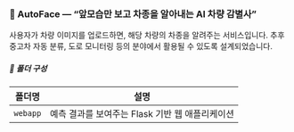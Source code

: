 ### 🚙 AutoFace — “앞모습만 보고 차종을 알아내는 AI 차량 감별사”

사용자가 차량 이미지를 업로드하면, 해당 차량의 차종을 알려주는 서비스입니다.
추후 중고차 자동 분류, 도로 모니터링 등의 분야에서 활용될 수 있도록 설계되었습니다.

##### 📁 폴더 구성
| 폴더명                 | 설명                                               |
|------------------------|----------------------------------------------------|
|       `webapp`         | 예측 결과를 보여주는 Flask 기반 웹 애플리케이션       |
